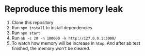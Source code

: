 # Reproduce this memory leak
1. Clone this repository
2. Run `npm install` to install dependencies
3. Run `npm start`
4. Run `ab -c 20 -n 100000 -k http://127.0.0.1:3000/`
5. To watch how memory will be increase in `htop`. And after ab test finished, the memory won't be cleared.
